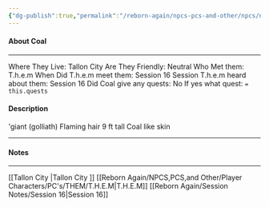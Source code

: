 ```yaml
---
{"dg-publish":true,"permalink":"/reborn-again/npcs-pcs-and-other/npcs/neutral/coal/"}
---
```



#### About Coal
---
Where They Live: Tallon City 
Are They Friendly: Neutral
Who Met them: T.h.e.m
When Did T.h.e.m meet them: Session 16
Session T.h.e.m heard about them: Session 16
Did Coal give any quests: No
	If yes what quest: `= this.quests`


#### Description
'giant (golliath) 
Flaming hair 
9 ft tall 
Coal like skin 

---

#### Notes
---
[[Tallon City \|Tallon City ]]
[[Reborn Again/NPCS,PCS,and Other/Player Characters/PC's/THEM/T.H.E.M\|T.H.E.M]]
[[Reborn Again/Session Notes/Session 16\|Session 16]]


